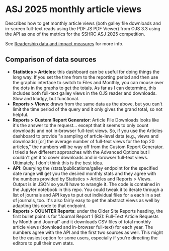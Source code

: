 # ASJ 2025 monthly article views
Describes how to get monthly article views (both galley file downloads and in-screen full-text reads using the PDF.JS PDF Viewer) from OJS 3.3 using the API as one of the metrics for the SSHRC ASJ 2025 competition.

See [Readership data and impact measures](https://sshrc-crsh.canada.ca/en/funding/opportunities/aid-scholarly-journals/2025/competition/instructions/applicant.aspx#20) for more info.

## Comparison of data sources
* **Statistics > Articles**: this dashboard can be useful for doing things the long way. If you set the time from to the reporting period and then use the graphic interface to switch to Files and Monthly, you can mouse over the dots in the graphs to get the totals. As far as I can determine, this includes both full-text galley views in the OJS reader and downloads. Slow and kludgy, but functional.
* **Reports > Views**: draws from the same data as the above, but you can't limit the time period of the query and it only gives the grand total, so not helpful.
* **Reports > Custom Report Generator**: Article File Downloads looks like it's the answer to the request... except that it seems to only count downloads and not in-browser full-text views. So, if you use the Articles dashboard to provide "a sampling of article-level data (e.g., views and downloads) [or] the average number of full-text views for the top 20 articles," the numbers will be way off from the Custom Report Generator. I tried a few different approaches with the Advanced Options but I couldn't get it to cover downloads and in-browser full-text views. Ultimately, I don't think this is the best idea.
* **API**: Querying the /stats/publications/galley endpoint for the specified date range will get you the desired monthly stats and they agree with the numbers provided by Statistics > Articles and Reports > Views. Output is in JSON so you'll have to wrangle it. The code is contained in the Jupyter notebook in this repo. You could tweak it to iterate through a list of journals and API keys to put out individual files for a each in a set of journals, too. It's also fairly easy to get the abstract views as well by adapting this code to that endpoint.
* **Reports > COUNTER Reports**: under the Older Site Reports heading, the first bullet point is for "Journal Report 1 (R3): Full-Text Article Requests by Month and Journal" and it downloads CSV files of total monthly article views (download and in-browser full-text) for each year. The numbers agree with the API and the first two sources as well. This might be the easiest option for some users, especially if you're directing the editors to pull their own stats.
